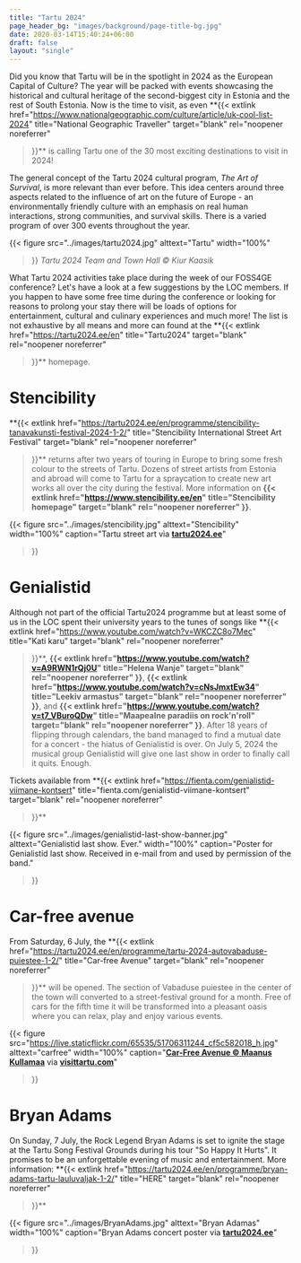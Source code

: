 ```yaml
---
title: "Tartu 2024"
page_header_bg: "images/background/page-title-bg.jpg"
date: 2020-03-14T15:40:24+06:00
draft: false
layout: "single"
---
```


Did you know that Tartu will be in the spotlight in 2024 as the European Capital
of Culture? The year will be packed with events showcasing the historical and
cultural heritage of the second-biggest city in Estonia and the rest of South
Estonia. Now is the time to visit, as even
**{{<
  extlink href="https://www.nationalgeographic.com/culture/article/uk-cool-list-2024"
  title="National Geographic Traveller"
  target="blank"
  rel="noopener noreferrer"
>}}** is calling Tartu one of the 30 most exciting destinations to visit in 2024!

The general concept of the Tartu 2024 cultural program, *The Art of Survival*,
is more relevant than ever before. This idea centers around three aspects
related to the influence of art on the future of Europe - an environmentally
friendly culture with an emphasis on real human interactions, strong communities,
and survival skills. There is a varied program of over 300 events throughout the
year.

{{< figure
    src="../images/tartu2024.jpg"
    alttext="Tartu"
    width="100%"
>}}
*Tartu 2024 Team and Town Hall © Kiur Kaasik*

What Tartu 2024 activities take place during the week of our FOSS4GE
conference? Let's have a look at a few suggestions by the LOC members.
If you happen to have some free time during the conference or looking for
reasons to prolong your stay there will be loads of options for entertainment,
cultural and culinary experiences and much more! The list
is not exhaustive by all means and more can found at the
**{{<
  extlink href="https://tartu2024.ee/en"
  title="Tartu2024"
  target="blank"
  rel="noopener noreferrer"
>}}** homepage.


# Stencibility

**{{<
  extlink href="https://tartu2024.ee/en/programme/stencibility-tanavakunsti-festival-2024-1-2/"
  title="Stencibility International Street Art Festival"
  target="blank"
  rel="noopener noreferrer"
>}}** returns after two years of touring in Europe to bring some fresh colour
to the streets of Tartu. Dozens of street artists from Estonia and abroad will
come to Tartu for a spraycation to create new art works all over the city
during the festival. More information on
**{{<
  extlink href="https://www.stencibility.ee/en"
  title="Stencibility homepage"
  target="blank"
  rel="noopener noreferrer"
>}}**.


{{< figure
    src="../images/stencibility.jpg"
    alttext="Stencibility"
    width="100%"
    caption="Tartu street art via [**tartu2024.ee**](https://tartu2024.ee/en/programme/stencibility-tanavakunsti-festival-2024-1-2/)"
>}}

# Genialistid
Although not part of the official Tartu2024 programme but at least some
of us in the LOC spent their university years to the tunes of songs like
**{{<
  extlink href="https://www.youtube.com/watch?v=WKCZC8o7Mec"
  title="Kati karu"
  target="blank"
  rel="noopener noreferrer"
>}}**,
**{{<
  extlink href="https://www.youtube.com/watch?v=A9RWN1rQj0U"
  title="Helena Wanje"
  target="blank"
  rel="noopener noreferrer"
>}}**,
**{{<
  extlink href="https://www.youtube.com/watch?v=cNsJmxtEw34"
  title="Leekiv armastus"
  target="blank"
  rel="noopener noreferrer"
>}}**, and
**{{<
  extlink href="https://www.youtube.com/watch?v=t7_VBuroQDw"
  title="Maapealne paradiis on rock'n'roll"
  target="blank"
  rel="noopener noreferrer"
>}}**. After 18 years of flipping through calendars, the band managed to find a
mutual date for a concert - the hiatus of Genialistid is over. On July 5, 2024 the
musical group Genialistid will give one last show in order to finally call it
quits. Enough.

Tickets available from
**{{<
  extlink href="https://fienta.com/genialistid-viimane-kontsert"
  title="fienta.com/genialistid-viimane-kontsert"
  target="blank"
  rel="noopener noreferrer"
>}}**

{{< figure
    src="../images/genialistid-last-show-banner.jpg"
    alttext="Genialistid last show. Ever."
    width="100%"
    caption="Poster for Genialistid last show. Received in e-mail from and used by permission of the band."
>}}

# Car-free avenue

From Saturday, 6 July, the
**{{<
  extlink href="https://tartu2024.ee/en/programme/tartu-2024-autovabaduse-puiestee-1-2/"
  title="Car-free Avenue"
  target="blank"
  rel="noopener noreferrer"
>}}** will be opened. The section of Vabaduse puiestee in the center of the town
will converted to a street-festival ground for a month. Free of cars for
the fifth time it will be transformed into a pleasant oasis where you can
relax, play and enjoy various events.

{{< figure
    src="https://live.staticflickr.com/65535/51706311244_cf5c582018_h.jpg"
    alttext="carfree"
    width="100%"
    caption="[**Car-Free Avenue © Maanus Kullamaa**](https://www.flickr.com/photos/visittartu/51706311244/) via [**visittartu.com**](https://visittartu.com/)"
>}}

# Bryan Adams
On Sunday, 7 July, the Rock Legend Bryan Adams is set to ignite the stage at
the Tartu Song Festival Grounds during his tour "So Happy It Hurts". It promises
to be an unforgettable evening of music and entertainment. More information:
**{{<
  extlink href="https://tartu2024.ee/en/programme/bryan-adams-tartu-lauluvaljak-1-2/"
  title="HERE"
  target="blank"
  rel="noopener noreferrer"
>}}**

{{< figure
    src="../images/BryanAdams.jpg"
    alttext="Bryan Adamas"
    width="100%"
    caption="Bryan Adams concert poster via [**tartu2024.ee**](https://tartu2024.ee/en/programme/bryan-adams-tartu-lauluvaljak-1-2/)"
>}}
